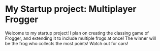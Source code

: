 # My Startup project: Multiplayer Frogger

Welcome to my startup project! I plan on creating the classing game of Frogger, and extending it to include multiple frogs at once! The winner will be the frog who collects the most points! Watch out for cars! 
